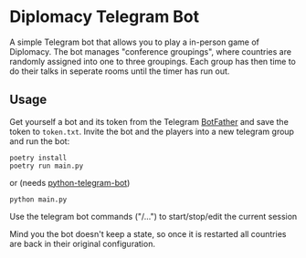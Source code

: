 # Diplomacy Telegram Bot

A simple Telegram bot that allows you to play a in-person game of Diplomacy. The bot manages "conference groupings", where countries are randomly assigned into one to three groupings.
Each group has then time to do their talks in seperate rooms until the timer has run out.

## Usage

Get yourself a bot and its token from the Telegram [BotFather](https://telegram.org/faq#q-how-do-i-create-a-bot) and save the token to `token.txt`. Invite the bot and the players into a new telegram group and run the bot:

```
poetry install
poetry run main.py
```

or (needs [python-telegram-bot](https://github.com/python-telegram-bot/python-telegram-bot))

```
python main.py
```

Use the telegram bot commands ("/...") to start/stop/edit the current session

Mind you the bot doesn't keep a state, so once it is restarted all countries are back in their original configuration.
